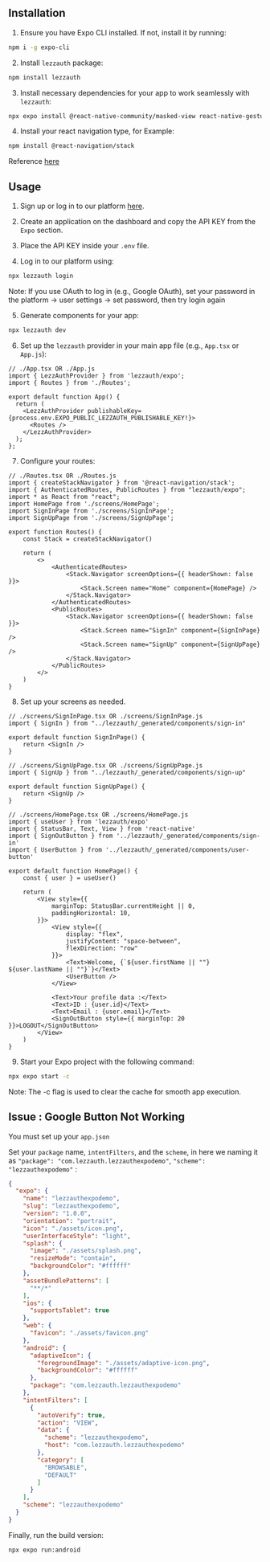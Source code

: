 ## Installation

1. Ensure you have Expo CLI installed. If not, install it by running:

```bash
npm i -g expo-cli
```
2. Install `lezzauth` package:

```bash
npm install lezzauth
```

3. Install necessary dependencies for your app to work seamlessly with `lezzauth`:

```bash
npx expo install @react-native-community/masked-view react-native-gesture-handler react-native-reanimated react-native-safe-area-context react-native-screens
```

4. Install your react navigation type, for Example:

```bash
npm install @react-navigation/stack
```

Reference [here](https://reactnavigation.org/docs/stack-navigator/)

## Usage

1. Sign up or log in to our platform [here](https://app.lezzauth.com/sign-up).

2. Create an application on the dashboard and copy the API KEY from the `Expo` section.

3. Place the API KEY inside your `.env` file.

4. Log in to our platform using:

```bash
npx lezzauth login
```

Note: If you use OAuth to log in (e.g., Google OAuth), set your password in the platform -> user settings -> set password, then try login again

5. Generate components for your app:
```bash
npx lezzauth dev
```

6. Set up the `lezzauth` provider in your main app file (e.g., `App.tsx` or `App.js`):

```tsx
// ./App.tsx OR ./App.js
import { LezzAuthProvider } from 'lezzauth/expo';
import { Routes } from './Routes';

export default function App() {
  return (
    <LezzAuthProvider publishableKey={process.env.EXPO_PUBLIC_LEZZAUTH_PUBLISHABLE_KEY!}>
      <Routes />
    </LezzAuthProvider>
  );
};
```

7. Configure your routes:

```tsx
// ./Routes.tsx OR ./Routes.js
import { createStackNavigator } from '@react-navigation/stack';
import { AuthenticatedRoutes, PublicRoutes } from "lezzauth/expo";
import * as React from "react";
import HomePage from './screens/HomePage';
import SignInPage from './screens/SignInPage';
import SignUpPage from './screens/SignUpPage';

export function Routes() {
    const Stack = createStackNavigator()

    return (
        <>
            <AuthenticatedRoutes>
                <Stack.Navigator screenOptions={{ headerShown: false }}>
                    <Stack.Screen name="Home" component={HomePage} />
                </Stack.Navigator>
            </AuthenticatedRoutes>
            <PublicRoutes>
                <Stack.Navigator screenOptions={{ headerShown: false }}>
                    <Stack.Screen name="SignIn" component={SignInPage} />
                    <Stack.Screen name="SignUp" component={SignUpPage} />
                </Stack.Navigator>
            </PublicRoutes>
        </>
    )
}
```

8. Set up your screens as needed.
   
```tsx
// ./screens/SignInPage.tsx OR ./screens/SignInPage.js
import { SignIn } from "../lezzauth/_generated/components/sign-in"

export default function SignInPage() {
    return <SignIn />
}
```

```tsx
// ./screens/SignUpPage.tsx OR ./screens/SignUpPage.js
import { SignUp } from "../lezzauth/_generated/components/sign-up"

export default function SignUpPage() {
    return <SignUp />
}
```

```tsx
// ./screens/HomePage.tsx OR ./screens/HomePage.js
import { useUser } from 'lezzauth/expo'
import { StatusBar, Text, View } from 'react-native'
import { SignOutButton } from '../lezzauth/_generated/components/sign-in'
import { UserButton } from '../lezzauth/_generated/components/user-button'

export default function HomePage() {
    const { user } = useUser()

    return (
        <View style={{
            marginTop: StatusBar.currentHeight || 0,
            paddingHorizontal: 10,
        }}>
            <View style={{
                display: "flex",
                justifyContent: "space-between",
                flexDirection: "row"
            }}>
                <Text>Welcome, {`${user.firstName || ""}  ${user.lastName || ""}`}</Text>
                <UserButton />
            </View>

            <Text>Your profile data :</Text>
            <Text>ID : {user.id}</Text>
            <Text>Email : {user.email}</Text>
            <SignOutButton style={{ marginTop: 20 }}>LOGOUT</SignOutButton>
        </View>
    )
}
```

9. Start your Expo project with the following command:

```bash
npx expo start -c 
```

Note: The -c flag is used to clear the cache for smooth app execution.

## Issue : Google Button Not Working

You must set up your `app.json` 

Set your `package` name, `intentFilters`, and the `scheme`, in here we naming it as `"package": "com.lezzauth.lezzauthexpodemo"`, `"scheme": "lezzauthexpodemo"` : 

```json
{
  "expo": {
    "name": "lezzauthexpodemo",
    "slug": "lezzauthexpodemo",
    "version": "1.0.0",
    "orientation": "portrait",
    "icon": "./assets/icon.png",
    "userInterfaceStyle": "light",
    "splash": {
      "image": "./assets/splash.png",
      "resizeMode": "contain",
      "backgroundColor": "#ffffff"
    },
    "assetBundlePatterns": [
      "**/*"
    ],
    "ios": {
      "supportsTablet": true
    },
    "web": {
      "favicon": "./assets/favicon.png"
    },
    "android": {
      "adaptiveIcon": {
        "foregroundImage": "./assets/adaptive-icon.png",
        "backgroundColor": "#ffffff"
      },
      "package": "com.lezzauth.lezzauthexpodemo"
    },
    "intentFilters": [
      {
        "autoVerify": true,
        "action": "VIEW",
        "data": {
          "scheme": "lezzauthexpodemo",
          "host": "com.lezzauth.lezzauthexpodemo"
        },
        "category": [
          "BROWSABLE",
          "DEFAULT"
        ]
      }
    ],
    "scheme": "lezzauthexpodemo"
  }
}
```

Finally, run the build version:

```bash
npx expo run:android
```
